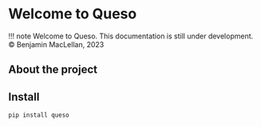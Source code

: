 # Welcome to Queso
!!! note
    Welcome to Queso. 
    This documentation is still under development. 
    © Benjamin MacLellan, 2023


## About the project


## Install
`pip install queso`
